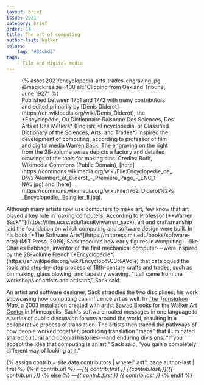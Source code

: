 ```yaml
---
layout: brief
issue: 2021
category: brief
order: 14
title: The art of computing
author-last: Walker
colors:
    tag: "#84cbd8"
tags:
    - Film and digital media
---
```

<figure style="width:400px">
  {% asset 2021/encyclopedia-arts-trades-engraving.jpg @magick:resize=400 alt:"Clipping from Oakland Tribune, June 1927" %}<figcaption markdown="span">Published between 1751 and 1772 with many contributors and edited primarily by [Denis Diderot](https://en.wikipedia.org/wiki/Denis_Diderot), the *Encyclopédie, Ou Dictionnaire Raisonné Des Sciences, Des Arts et Des Métiers* (English: *Encyclopedia, or Classified Dictionary of the Sciences, Arts, and Trades*) inspired the development of computing, according to professor of film and digital media Warren Sack. The engraving on the right from the 28-volume series depicts a factory and detailed drawings of the tools for making pins. Credits: Both, Wikimedia Commons (Public Domain), [here](https://commons.wikimedia.org/wiki/File:Encyclopedie_de_D%27Alembert_et_Diderot_-_Premiere_Page_-_ENC_1-NA5.jpg) and [here](https://commons.wikimedia.org/wiki/File:1762_Diderot%27s_Encyclopedie,_Epinglier_II.jpg).</figcaption>
</figure>
Although many artists now use computers to make art, few know that art played a key role in making computers. According to Professor [**Warren Sack**](https://film.ucsc.edu/faculty/warren_sack), art and craftsmanship laid the foundation on which computing and software design were built. In his book [*The Software Arts*](https://mitpress.mit.edu/books/software-arts) (MIT Press, 2019), Sack recounts how early figures in computing---like Charles Babbage, inventor of the first mechanical computer---were inspired by the 28-volume French [*Encyclopédie*](https://en.wikipedia.org/wiki/Encyclop%C3%A9die) that catalogued the tools and step-by-step process of 18th-century crafts and trades, such as pin making, glass blowing, and tapestry weaving. "It all came from the workshops of artists and artisans," Sack said.

An artist and software designer, Sack straddles the two disciplines, his work showcasing how computing can influence art as well. In *[The Translation Map](http://translationmap.walkerart.org/index.html),* a 2003 installation created with artist [Sawad Brooks](https://creative-capital.org/artists/sawad-brooks/) for the [Walker Art Center](https://walkerart.org/) in Minneapolis, Sack's software routed messages in one language to a series of public discussion forums around the world, resulting in a collaborative process of translation. The artists then traced the pathways of how people worked together, producing translation "maps" that illuminated shared cultural and colonial histories---and enduring divisions. "If you accept the idea that computing is an art," Sack said, "you gain a completely different way of looking at it."

{% assign contrib = site.data.contributors | where:"last", page.author-last | first %}
{% if contrib.url %}
*&mdash;[{{ contrib.first }} {{contrib.last}}]({{ contrib.url }})*
{% else %}
*&mdash;{{ contrib.first }} {{ contrib.last }}*
{% endif %}
